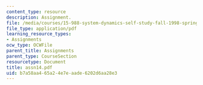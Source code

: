 ```yaml
---
content_type: resource
description: Assignment.
file: /media/courses/15-988-system-dynamics-self-study-fall-1998-spring-1999/b7a58aa465a24e7eaade6202d6aa28e3_assn14.pdf
file_type: application/pdf
learning_resource_types:
- Assignments
ocw_type: OCWFile
parent_title: Assignments
parent_type: CourseSection
resourcetype: Document
title: assn14.pdf
uid: b7a58aa4-65a2-4e7e-aade-6202d6aa28e3
---
```


